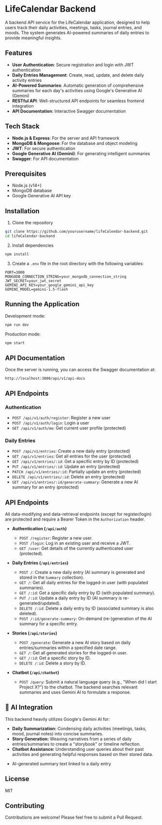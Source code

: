 # LifeCalendar Backend

A backend API service for the LifeCalendar application, designed to help users track their daily activities, meetings, tasks, journal entries, and moods. The system generates AI-powered summaries of daily entries to provide meaningful insights.

## Features

- **User Authentication**: Secure registration and login with JWT authentication
- **Daily Entries Management**: Create, read, update, and delete daily activity entries
- **AI-Powered Summaries**: Automatic generation of comprehensive summaries for each day's activities using Google's Generative AI (Gemini)
- **RESTful API**: Well-structured API endpoints for seamless frontend integration
- **API Documentation**: Interactive Swagger documentation

## Tech Stack

- **Node.js & Express**: For the server and API framework
- **MongoDB & Mongoose**: For the database and object modeling
- **JWT**: For secure authentication
- **Google Generative AI (Gemini)**: For generating intelligent summaries
- **Swagger**: For API documentation

## Prerequisites

- Node.js (v14+)
- MongoDB database
- Google Generative AI API key

## Installation

1. Clone the repository
```bash
git clone https://github.com/yourusername/lifeCalendar-backend.git
cd lifeCalendar-backend
```

2. Install dependencies
```bash
npm install
```

3. Create a `.env` file in the root directory with the following variables:
```
PORT=3000
MONGODB_CONNECTION_STRING=your_mongodb_connection_string
JWT_SECRET=your_jwt_secret
GEMINI_API_KEY=your_google_gemini_api_key
GEMINI_MODEL=gemini-1.5-flash
```

## Running the Application

Development mode:
```bash
npm run dev
```

Production mode:
```bash
npm start
```

## API Documentation

Once the server is running, you can access the Swagger documentation at:
```
http://localhost:3000/api/v1/api-docs
```

## API Endpoints

### Authentication
- `POST /api/v1/auth/register`: Register a new user
- `POST /api/v1/auth/login`: Login a user
- `GET /api/v1/auth/me`: Get current user profile (protected)

### Daily Entries
- `POST /api/v1/entries`: Create a new daily entry (protected)
- `GET /api/v1/entries`: Get all entries for the user (protected)
- `GET /api/v1/entries/:id`: Get a specific entry by ID (protected)
- `PUT /api/v1/entries/:id`: Update an entry (protected)
- `PATCH /api/v1/entries/:id`: Partially update an entry (protected)
- `DELETE /api/v1/entries/:id`: Delete an entry (protected)
- `GET /api/v1/entries/:id/generate-summary`: Generate a new AI summary for an entry (protected)

## API Endpoints

All data-modifying and data-retrieval endpoints (except for register/login) are protected and require a Bearer Token in the `Authorization` header.

* **Authentication (`/api/auth`)**
    * `POST /register`: Register a new user.
    * `POST /login`: Log in an existing user and receive a JWT.
    * `GET /user`: Get details of the currently authenticated user (protected).

* **Daily Entries (`/api/entries`)**
    * `POST /`: Create a new daily entry (AI summary is generated and stored in the `Summary` collection).
    * `GET /`: Get all daily entries for the logged-in user (with populated summaries).
    * `GET /:id`: Get a specific daily entry by ID (with populated summary).
    * `PUT /:id`: Update a daily entry by ID (AI summary is re-generated/updated).
    * `DELETE /:id`: Delete a daily entry by ID (associated summary is also deleted).
    * `POST /:id/generate-summary`: On-demand (re-)generation of the AI summary for a specific entry.

* **Stories (`/api/stories`)**
    * `POST /generate`: Generate a new AI story based on daily entries/summaries within a specified date range.
    * `GET /`: Get all generated stories for the logged-in user.
    * `GET /:id`: Get a specific story by ID.
    * `DELETE /:id`: Delete a story by ID.

* **Chatbot (`/api/chatbot`)**
    * `POST /query`: Submit a natural language query (e.g., "When did I start Project X?") to the chatbot. The backend searches relevant summaries and uses Gemini AI to formulate a response.

## 🤖 AI Integration

This backend heavily utilizes Google's Gemini AI for:
* **Daily Summarization:** Condensing daily activities (meetings, tasks, mood, journal notes) into concise summaries.
* **Story Generation:** Weaving narratives from a series of daily entries/summaries to create a "storybook" or timeline reflection.
* **Chatbot Assistance:** Understanding user queries about their past activities and generating helpful responses based on their stored data.

- AI-generated summary text linked to a daily entry

## License

MIT

## Contributing

Contributions are welcome! Please feel free to submit a Pull Request.
